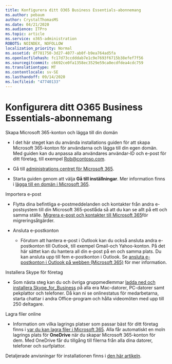 ```yaml
---
title: Konfigurera ditt O365 Business Essentials-abonnemang
ms.author: pebaum
author: CrystalThomasMS
ms.date: 04/21/2020
ms.audience: ITPro
ms.topic: article
ms.service: o365-administration
ROBOTS: NOINDEX, NOFOLLOW
localization_priority: Normal
ms.assetid: df781750-3d27-4077-ab0f-b9ea764ad5fa
ms.openlocfilehash: fc17d73ccdddab7e1c9e7693f6715b38efef7f56
ms.sourcegitcommit: c6692ce0fa1358ec3529e59ca0ecdfdea4cdc759
ms.translationtype: MT
ms.contentlocale: sv-SE
ms.lasthandoff: 09/14/2020
ms.locfileid: "47740133"
---
```

# <a name="setting-up-your-o365-business-essentials-subscription"></a>Konfigurera ditt O365 Business Essentials-abonnemang

Skapa Microsoft 365-konton och lägga till din domän
  
- I det här steget kan du använda installations guiden för att skapa Microsoft 365-konton för användarna och lägga till din egen domän. Med guiden kan du anpassa alla användares användar-ID och e-post för ditt företag, till exempel [Rob@contoso.com](mailto:rob@contoso.com).
    
- Gå till [administrations centret för Microsoft 365](https://login.partner.microsoftonline.cn/).
    
- Starta guiden genom att välja **Gå till inställningar**. Mer information finns i [lägga till en domän i Microsoft 365](https://docs.microsoft.com/microsoft-365/admin/setup/add-domain).
    
Importera e-post
  
- Flytta dina befintliga e-postmeddelanden och kontakter från andra e-postsystem till din Microsoft 365-postlåda så att du kan se allt på ett och samma ställe. [Migrera e-post och kontakter till Microsoft 365](https://docs.microsoft.com/microsoft-365/admin/setup/migrate-email-and-contacts-admin)för migreringsåtgärder.
    
- Ansluta e-postkonton
    
  - Förutom att hantera e-post i Outlook kan du också ansluta andra e-postkonton till Outlook, till exempel Gmail-och Yahoo-konton. På det här sättet kan du hantera all din e-post på en och samma plats. Du kan ansluta upp till fem e-postkonton i Outlook. Se [ansluta e-postkonton i Outlook på webben (Microsoft 365)](https://support.office.com/Article/Connect-email-accounts-in-Outlook-on-the-web-Office-365-d7012ff0-924f-4f78-8aca-c3912d886c4d) för mer information. 
    
Installera Skype för företag
  
- Som nästa steg kan du och övriga gruppmedlemmar [ladda ned och installera Skype_for_Business](https://support.office.com/Article/download-and-install-Skype-for-Business-8a0d4da8-9d58-44f9-9759-5c8f340cb3fb) på alla era Mac-datorer, PC-datorer samt pekplattor och telefoner. Då kan ni se onlinestatus för medarbetarna, starta chattar i andra Office-program och hålla videomöten med upp till 250 deltagare.  
    
Lagra filer online
  
- Information om vilka lagrings platser som passar bäst för ditt företag finns i [var du kan lagra filer i Microsoft 365](https://support.office.com/article/c7c20284-bc94-47f4-9728-d28e9daf0790.aspx). Alla får automatiskt en moln lagrings plats för **OneDrive** när du skapar Microsoft 365-konton för dem. Med OneDrive får du tillgång till filerna från alla dina datorer, telefoner och surfplattor. 
    
Detaljerade anvisningar för installationen finns i [den här artikeln](https://docs.microsoft.com/microsoft-365/admin/setup/setup).
  


